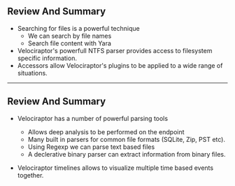 <!-- .slide: class="content " -->

## Review And Summary

* Searching for files is a powerful technique
  * We can search by file names
  * Search file content with Yara
* Velociraptor's powerfull NTFS parser provides access to filesystem
  specific information.
* Accessors allow Velociraptor's plugins to be applied to a wide range
  of situations.

---

<!-- .slide: class="content " -->

## Review And Summary

* Velociraptor has a number of powerful parsing tools
   * Allows deep analysis to be performed on the endpoint
   * Many built in parsers for common file formats (SQLite, Zip, PST etc).
   * Using Regexp we can parse text based files
   * A declerative binary parser can extract information from binary
     files.

* Velociraptor timelines allows to visualize multiple time based
  events together.
